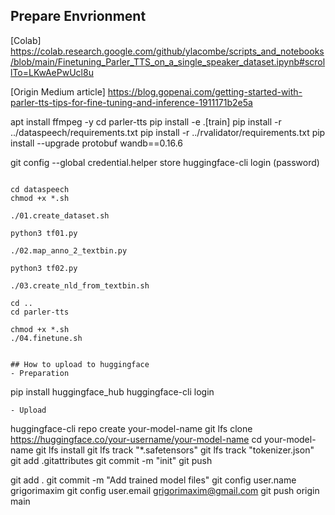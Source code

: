 ## Prepare Envrionment

[Colab] https://colab.research.google.com/github/ylacombe/scripts_and_notebooks/blob/main/Finetuning_Parler_TTS_on_a_single_speaker_dataset.ipynb#scrollTo=LKwAePwUcl8u

[Origin Medium article] https://blog.gopenai.com/getting-started-with-parler-tts-tips-for-fine-tuning-and-inference-1911171b2e5a

<!-- ```
git clone https://github.com/huggingface/dataspeech.git
cd dataspeech
pip install --quiet -r ./dataspeech/requirements.txt

git clone https://github.com/huggingface/parler-tts.git
%cd parler-tts
pip install --quiet -e .[train] -->

apt install ffmpeg -y
cd parler-tts
pip install  -e .[train]
pip install  -r ../dataspeech/requirements.txt
pip install  -r ../rvalidator/requirements.txt
pip install --upgrade protobuf wandb==0.16.6

git config --global credential.helper store
huggingface-cli login
(password)
```

cd dataspeech
chmod +x *.sh

./01.create_dataset.sh

python3 tf01.py

./02.map_anno_2_textbin.py

python3 tf02.py

./03.create_nld_from_textbin.sh

cd ..
cd parler-tts

chmod +x *.sh
./04.finetune.sh


## How to upload to huggingface 
- Preparation
```
pip install huggingface_hub
huggingface-cli login
```
- Upload
```

huggingface-cli repo create your-model-name
git lfs clone https://huggingface.co/your-username/your-model-name
cd your-model-name
git lfs install
git lfs track "*.safetensors"
git lfs track "tokenizer.json"
git add .gitattributes
git commit -m "init"
git push

git add .
git commit -m "Add trained model files"
git config user.name grigorimaxim
git config user.email grigorimaxim@gmail.com
git push origin main
```
